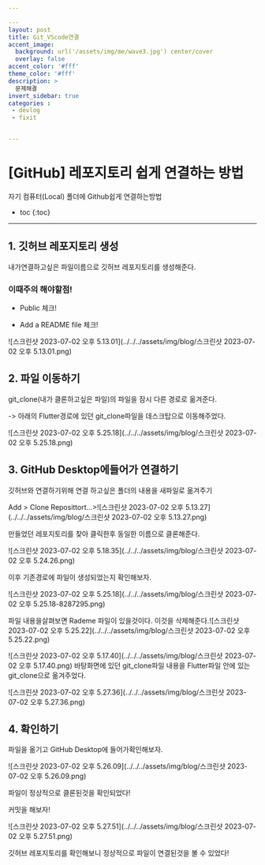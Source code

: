 ```yaml
---

​---
layout: post
title: Git_VScode연결
accent_image: 
  background: url('/assets/img/me/wave3.jpg') center/cover
  overlay: false
accent_color: '#fff'
theme_color: '#fff'
description: >
  문제해결
invert_sidebar: true
categories :
 - devlog	
 - fixit


---
```


# [GitHub] 레포지토리 쉽게 연결하는 방법

자기 컴퓨터(Local) 폴더에 Github쉽게 연결하는방법



* toc
{:toc}
---



## 1. 깃허브 레포지토리 생성

내가연결하고싶은 파일이름으로 깃허브 레포지토리를 생성해준다.

### 이때주의 해야할점! 

- Public 체크!

- Add a README file 체크!

![스크린샷 2023-07-02 오후 5.13.01](../../../assets/img/blog/스크린샷 2023-07-02 오후 5.13.01.png)

## 2. 파일 이동하기

 git_clone(내가 클론하고싶은 파일)의 파일을 잠시 다른 경로로 옮겨준다.

-> 아래의 Flutter경로에 있던 git_clone파일을 데스크탑으로 이동해주었다.

![스크린샷 2023-07-02 오후 5.25.18](../../../assets/img/blog/스크린샷 2023-07-02 오후 5.25.18.png)

## 3.  GitHub Desktop에들어가 연결하기

깃허브와 연결하기위해 연결 하고싶은 폴더의 내용을 새파일로 옮겨주기

 Add > Clone Reposittort...>![스크린샷 2023-07-02 오후 5.13.27](../../../assets/img/blog/스크린샷 2023-07-02 오후 5.13.27.png)

만들었던 레포지토리를 찾아 클릭한후 동일한 이름으로 클론해준다.

![스크린샷 2023-07-02 오후 5.18.35](../../../assets/img/blog/스크린샷 2023-07-02 오후 5.24.26.png)

이후 기존경로에 파일이 생성되었는지 확인해보자.

![스크린샷 2023-07-02 오후 5.25.18](../../../assets/img/blog/스크린샷 2023-07-02 오후 5.25.18-8287295.png)

파일 내용을살펴보면 Rademe 파일이 있을것이다. 이것을 삭제해준다.![스크린샷 2023-07-02 오후 5.25.22](../../../assets/img/blog/스크린샷 2023-07-02 오후 5.25.22.png)

![스크린샷 2023-07-02 오후 5.17.40](../../../assets/img/blog/스크린샷 2023-07-02 오후 5.17.40.png) 바탕화면에 있던 git_clone파일 내용을  Flutter파일 안에 있는 git_clone으로 옮겨주었다.

![스크린샷 2023-07-02 오후 5.27.36](../../../assets/img/blog/스크린샷 2023-07-02 오후 5.27.36.png)

## 4. 확인하기

파일을 옮기고 GitHub Desktop에 들어가확인해보자.

![스크린샷 2023-07-02 오후 5.26.09](../../../assets/img/blog/스크린샷 2023-07-02 오후 5.26.09.png)

파일이 정상적으로 클론된것을 확인되었다! 

커밋을 해보자!

![스크린샷 2023-07-02 오후 5.27.51](../../../assets/img/blog/스크린샷 2023-07-02 오후 5.27.51.png)

깃허브 레포지토리를 확인해보니 정상적으로 파일이 연결된것을 볼 수 있었다!

